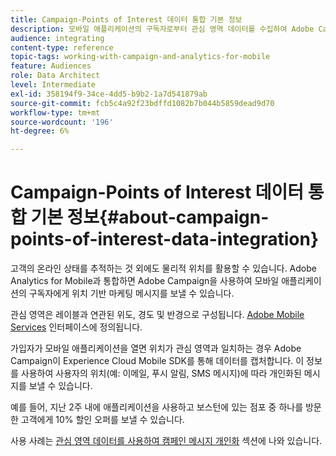 ```yaml
---
title: Campaign-Points of Interest 데이터 통합 기본 정보
description: 모바일 애플리케이션의 구독자로부터 관심 영역 데이터를 수집하여 Adobe Campaign의 통합을 통해 위치 기반 마케팅 메시지를 구독자에게 보냅니다.
audience: integrating
content-type: reference
topic-tags: working-with-campaign-and-analytics-for-mobile
feature: Audiences
role: Data Architect
level: Intermediate
exl-id: 358194f9-34ce-4dd5-b9b2-1a7d541879ab
source-git-commit: fcb5c4a92f23bdffd1082b7b044b5859dead9d70
workflow-type: tm+mt
source-wordcount: '196'
ht-degree: 6%

---
```


# Campaign-Points of Interest 데이터 통합 기본 정보{#about-campaign-points-of-interest-data-integration}

고객의 온라인 상태를 추적하는 것 외에도 물리적 위치를 활용할 수 있습니다. Adobe Analytics for Mobile과 통합하면 Adobe Campaign을 사용하여 모바일 애플리케이션의 구독자에게 위치 기반 마케팅 메시지를 보낼 수 있습니다.

관심 영역은 레이블과 연관된 위도, 경도 및 반경으로 구성됩니다. [Adobe Mobile Services](https://experienceleague.adobe.com/docs/mobile-services/using/home.html) 인터페이스에 정의됩니다.

가입자가 모바일 애플리케이션을 열면 위치가 관심 영역과 일치하는 경우 Adobe Campaign이 Experience Cloud Mobile SDK를 통해 데이터를 캡처합니다. 이 정보를 사용하여 사용자의 위치(예: 이메일, 푸시 알림, SMS 메시지)에 따라 개인화된 메시지를 보낼 수 있습니다.

예를 들어, 지난 2주 내에 애플리케이션을 사용하고 보스턴에 있는 점포 중 하나를 방문한 고객에게 10% 할인 오퍼를 보낼 수 있습니다.

사용 사례는 [관심 영역 데이터를 사용하여 캠페인 메시지 개인화](../../integrating/using/personalizing-campaign-messages-with-point-of-interest-data.md) 섹션에 나와 있습니다.
